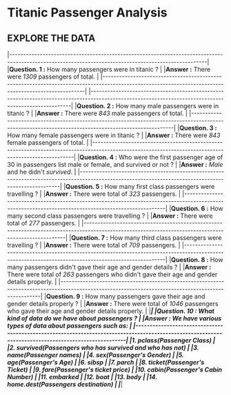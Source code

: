 # Titanic Passenger Analysis
## EXPLORE THE DATA
|-----------------------------------------------------------------------------------------------------------------------------------------------------|
|**Question. 1 :** How many passengers were in titanic ?                                                                                              |
|**Answer :** There were *1309* passengers of total.                                                                                                  |
|-----------------------------------------------------------------------------------------------------------------------------------------------------|
|-----------------------------------------------------------------------------------------------------------------------------------------------------|
|**Question. 2 :** How many male passengers were in titanic ?                                                                                         |
|**Answer :** There were *843* male passengers of total.                                                                                              |
|-----------------------------------------------------------------------------------------------------------------------------------------------------|
|**Question. 3 :** How many female passengers were in titanic ?                                                                                       |
|**Answer :** There were *843* female passengers of total.                                                                                            |
|-----------------------------------------------------------------------------------------------------------------------------------------------------|
|**Question. 4 :** Who were the first passenger age of 30 in passengers list male or female, and survived or not ?                                    |
|**Answer :** *Male* and he didn't *survived*.                                                                                                        |
|-----------------------------------------------------------------------------------------------------------------------------------------------------|
|**Question. 5 :** How many first class passengers were travelling ?                                                                                  |
|**Answer :** There were total of *323* passengers.                                                                                                   |
|-----------------------------------------------------------------------------------------------------------------------------------------------------|
|**Question. 6 :** How many second class passengers were travelling ?                                                                                 |
|**Answer :** There were total of *277* passengers.                                                                                                   |
|-----------------------------------------------------------------------------------------------------------------------------------------------------|
|**Question. 7 :** How many third class passengers were travelling ?                                                                                  |
|**Answer :** There were total of *709* passengers.                                                                                                   |
|-----------------------------------------------------------------------------------------------------------------------------------------------------|
|**Question. 8 :** How many passengers didn't gave their age and gender details ?                                                                     |
|**Answer :** There were total of *263* passengers who didn't gave their age and gender details properly.                                             |
|-----------------------------------------------------------------------------------------------------------------------------------------------------|
|**Question. 9 :** How many passengers gave their age and gender details properly ?                                                                   |
|**Answer :** There were total of *1046* passengers who gave their age and gender details properly.                                                   |
|_____________________________________________________________________________________________________________________________________________________|
|**Question. 10 :** What kind of data do we have about passengers ?                                                                                   |
|**Answer :** We have various types of data about passengers such as:                                                                                 |
|-----------------------------------------------------------------------------------------------------------------------------------------------------|
|1.  *pclass(Passenger Class)*                                                                                                                        |
|2.  *survived(Passengers who has survived and who has not)*                                                                                          |
|3.  *name(Passenger names)*                                                                                                                          |
|4.  *sex(Passenger's Gender)*                                                                                                                        |
|5.  *age(Passenger's Age)*                                                                                                                           |
|6.  *sibsp*                                                                                                                                          |
|7.  *parch*                                                                                                                                          |
|8.  *ticket(Passenger's Ticket)*                                                                                                                     |
|9.  *fare(Passenger's ticket price)*                                                                                                                 |
|10. *cabin(Passenger's Cabin Number)*                                                                                                                |
|11. *embarked*                                                                                                                                       |
|12. *boat*                                                                                                                                           |
|13. *body*                                                                                                                                           |
|14. *home.dest(Passengers destination)*                                                                                                              |
|_____________________________________________________________________________________________________________________________________________________|

<!-- 
**Question. 10 :** Name all the variables in the dataset which we have ?

**Answer :** All the variables are :

+ pclass
+ survived
+ name
+ sex
+ age
+ sibsp
+ parch
+ ticket
+ fare
+ cabin
+ embarked
+ boat
+ body
+ home.dest
 -->
<!-- 
**Question. 10 :** Name all the necessary features and target variables ?

**Answer :** . -->


<!-- # Titanic Passangers Predictions -->

<!-- Ref: DataFrames -->